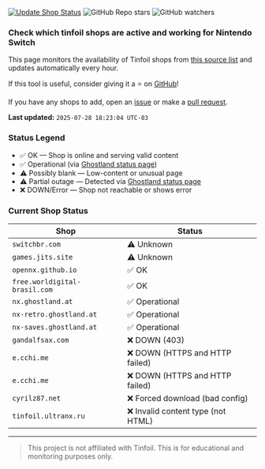 [![Update Shop Status](https://github.com/melogabriel/tinfoil-shops-status/actions/workflows/update.yml/badge.svg)](https://github.com/melogabriel/tinfoil-shops-status/actions/workflows/update.yml) ![GitHub Repo stars](https://img.shields.io/github/stars/melogabriel/tinfoil-shops-status) ![GitHub watchers](https://img.shields.io/github/watchers/melogabriel/tinfoil-shops-status)

### Check which tinfoil shops are active and working for Nintendo Switch

This page monitors the availability of Tinfoil shops from [this source list](https://opennx.github.io) and updates automatically every hour.

If this tool is useful, consider giving it a ⭐ on [GitHub](https://github.com/melogabriel/tinfoil-shops-status)!

If you have any shops to add, open an [issue](https://github.com/OpenNX/opennx.github.io/issues/new/choose) or make a [pull request](https://github.com/OpenNX/opennx.github.io/pulls).

**Last updated:** `2025-07-28 18:23:04 UTC-03` 

### Status Legend
- ✅ OK — Shop is online and serving valid content
- ✅ Operational (via [Ghostland status page](https://status.ghostland.at))
- ⚠️ Possibly blank — Low-content or unusual page
- ⚠️ Partial outage — Detected via [Ghostland status page](https://status.ghostland.at)
- ❌ DOWN/Error — Shop not reachable or shows error

### Current Shop Status

| Shop | Status |
|------|--------|
| `switchbr.com` | ⚠️ Unknown |
| `games.jits.site` | ⚠️ Unknown |
| `opennx.github.io` | ✅ OK |
| `free.worldigital-brasil.com` | ✅ OK |
| `nx.ghostland.at` | ✅ Operational |
| `nx-retro.ghostland.at` | ✅ Operational |
| `nx-saves.ghostland.at` | ✅ Operational |
| `gandalfsax.com` | ❌ DOWN (403) |
| `e.cchi.me` | ❌ DOWN (HTTPS and HTTP failed) |
| `e.cchi.me` | ❌ DOWN (HTTPS and HTTP failed) |
| `cyrilz87.net` | ❌ Forced download (bad config) |
| `tinfoil.ultranx.ru` | ❌ Invalid content type (not HTML) |

---
> This project is not affiliated with Tinfoil. This is for educational and monitoring purposes only.
